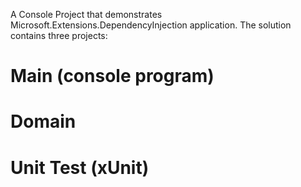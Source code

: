 A Console Project that demonstrates Microsoft.Extensions.DependencyInjection application.
The solution contains three projects:
# Main (console program)
# Domain
# Unit Test (xUnit)
